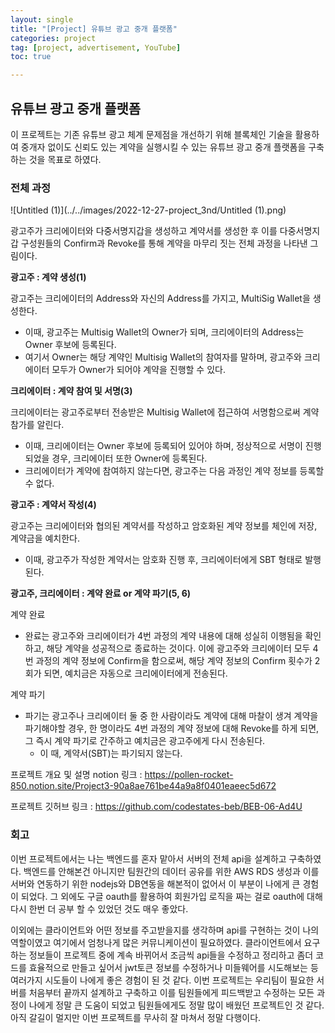```yaml
---
layout: single
title: "[Project] 유튜브 광고 중개 플랫폼"
categories: project
tag: [project, advertisement, YouTube]
toc: true

---
```


## 유튜브 광고 중개 플랫폼

이 프로젝트는 기존 유튜브 광고 체계 문제점을 개선하기 위해 블록체인 기술을 활용하여 중개자 없이도 신뢰도 있는 계약을 실행시킬 수 있는 유튜브 광고 중개 플랫폼을 구축하는 것을 목표로 하였다.

### 전체 과정

![Untitled (1)](../../images/2022-12-27-project_3nd/Untitled (1).png)

광고주가 크리에이터와 다중서명지갑을 생성하고 계약서를 생성한 후 이를 다중서명지갑 구성원들의 Confirm과 Revoke를 통해 계약을 마무리 짓는 전체 과정을 나타낸 그림이다.

**광고주 : 계약 생성(1)**

광고주는 크리에이터의 Address와 자신의 Address를 가지고, MultiSig Wallet을 생성한다.

- 이때, 광고주는 Multisig Wallet의 Owner가 되며, 크리에이터의 Address는 Owner 후보에 등록된다.
- 여기서 Owner는 해당 계약인 Multisig Wallet의 참여자를 말하며, 광고주와 크리에이터 모두가 Owner가 되어야 계약을 진행할 수 있다.

**크리에이터 : 계약 참여 및 서명(3)**

크리에이터는 광고주로부터 전송받은 Multisig Wallet에 접근하여 서명함으로써 계약 참가를 알린다.

- 이때, 크리에이터는 Owner 후보에 등록되어 있어야 하며, 정상적으로 서명이 진행되었을 경우, 크리에이터 또한 Owner에 등록된다.
- 크리에이터가 계약에 참여하지 않는다면, 광고주는 다음 과정인 계약 정보를 등록할 수 없다.

**광고주 : 계약서 작성(4)**

광고주는 크리에이터와 협의된 계약서를 작성하고 암호화된 계약 정보를 체인에 저장, 계약금을 예치한다.

- 이때, 광고주가 작성한 계약서는 암호화 진행 후, 크리에이터에게 SBT 형태로 발행된다.

**광고주, 크리에이터 : 계약 완료 or 계약 파기(5, 6)**

계약 완료

- 완료는 광고주와 크리에이터가 4번 과정의 계약 내용에 대해 성실히 이행됨을 확인하고, 해당 계약을 성공적으로 종료하는 것이다. 이에 광고주와 크리에이터 모두 4번 과정의 계약 정보에 Confirm을 함으로써, 해당 계약 정보의 Confirm 횟수가 2회가 되면, 예치금은 자동으로 크리에이터에게 전송된다.

계약 파기

- 파기는 광고주나 크리에이터 둘 중 한 사람이라도 계약에 대해 마찰이 생겨 계약을 파기해야할 경우, 한 명이라도 4번 과정의 계약 정보에 대해 Revoke를 하게 되면, 그 즉시 계약 파기로 간주하고 예치금은 광고주에게 다시 전송된다.
  - 이 때, 계약서(SBT)는 파기되지 않는다.



프로젝트 개요 및 설명 notion 링크 : https://pollen-rocket-850.notion.site/Project3-90a8ae761be44a9a8f0401eaeec5d672

프로젝트 깃허브 링크 : https://github.com/codestates-beb/BEB-06-Ad4U

[프로젝트 개요 및 설명 notion 링크]: https://pollen-rocket-850.notion.site/Project3-90a8ae761be44a9a8f0401eaeec5d672
[프로젝트 깃허브 링크]: https://github.com/codestates-beb/BEB-06-Ad4U



### 회고

이번 프로젝트에서는 나는 백엔드를 혼자 맡아서 서버의 전체 api을 설계하고 구축하였다. 백엔드를 안해본건 아니지만 팀원간의 데이터 공유를 위한 AWS RDS 생성과 이를 서버와 연동하기 위한 nodejs와 DB연동을 해본적이 없어서 이 부분이 나에게 큰 경험이 되었다. 그 외에도 구글 oauth를 활용하여 회원가입 로직을 짜는 걸로 oauth에 대해 다시 한번 더 공부 할 수 있었던 것도 매우 좋았다.

이외에는 클라이언트와 어떤 정보를 주고받을지를 생각하며 api를 구현하는 것이 나의 역할이였고 여기에서 엄청나게 많은 커뮤니케이션이 필요하였다. 클라이언트에서 요구하는 정보들이 프로젝트 중에 계속 바뀌어서 조금씩 api들을 수정하고 정리하고 좀더 코드를 효율적으로 만들고 싶어서 jwt토큰 정보를 수정하거나 미들웨어를 시도해보는 등 여러가지 시도들이 나에게 좋은 경험이 된 것 같다. 이번 프로젝트는 우리팀이 필요한 서버를 처음부터 끝까지 설계하고 구축하고 이를 팀원들에게 피드백받고 수정하는 모든 과정이 나에게 정말 큰 도움이 되었고 팀원들에게도 정말 많이 배웠던 프로젝트인 것 같다. 아직 갈길이 멀지만 이번 프로젝트를 무사히 잘 마쳐서 정말 다행이다.

